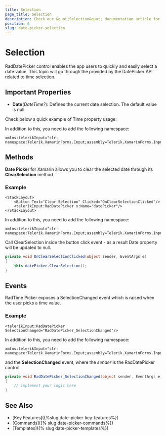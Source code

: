 ```yaml
---
title: Selection
page_title: Selection
description: Check our &quot;Selection&quot; documentation article for Telerik DatePicker for Xamarin control.
position: 6
slug: date-picker-selection
---
```


# Selection

RadDatePicker control enables the app users to quickly and easily select a date value. This topic will go through the provided by the DatePicker API related to time selection.

## Important Properties

* **Date**(*DateTime?*): Defines the current date selection. The default value is null.

Check below a quick example of Time property usage:

<snippet id='datepicker-keyfeatures-date-spinnerformat' />

In addition to this, you need to add the following namespace:

```XAML
xmlns:telerikInput="clr-namespace:Telerik.XamarinForms.Input;assembly=Telerik.XamarinForms.Input"
```

## Methods

**Date Picker** for Xamarin allows you to clear the selected date through its **ClearSelection** method

### Example

```XAML
<StackLayout>
    <Button Text="Clear Selection" Clicked="OnClearSelectionClicked"/>
    <telerikInput:RadDatePicker x:Name="datePicker"/>
</StackLayout>
```

In addition to this, you need to add the following namespace:

```XAML
xmlns:telerikInput="clr-namespace:Telerik.XamarinForms.Input;assembly=Telerik.XamarinForms.Input"
```

Call ClearSelection inside the button click event - as a result Date property will be updated to null.

```C#
private void OnClearSelectionClicked(object sender, EventArgs e)
{
    this.datePicker.ClearSelection();
}
```

## Events

RadTime Picker exposes a SelectionChanged event which is raised when the user picks a time value.

### Example

```XAML
<telerikInput:RadDatePicker SelectionChanged="RadDatePicker_SelectionChanged"/>
```

In addition to this, you need to add the following namespace:

```XAML
xmlns:telerikInput="clr-namespace:Telerik.XamarinForms.Input;assembly=Telerik.XamarinForms.Input"
```

and the **SelectionChanged** event, where the *sender* is the RadDatePicker control

```C#
private void RadDatePicker_SelectionChanged(object sender, EventArgs e)
{
	// implement your logic here
}
```
## See Also

- [Key Features]({%slug date-picker-key-features%})
- [Commands]({% slug date-picker-commands%})
- [Templates]({% slug date-picker-templates%})

